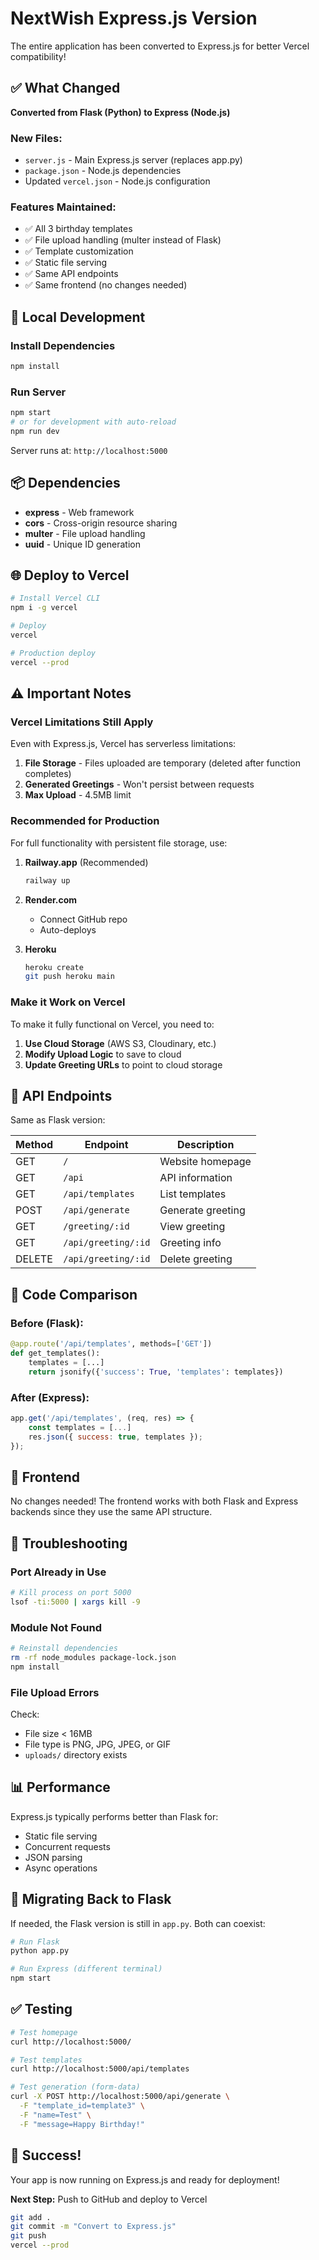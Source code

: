 # NextWish Express.js Version

The entire application has been converted to Express.js for better Vercel compatibility!

## ✅ What Changed

**Converted from Flask (Python) to Express (Node.js)**

### New Files:
- `server.js` - Main Express.js server (replaces app.py)
- `package.json` - Node.js dependencies
- Updated `vercel.json` - Node.js configuration

### Features Maintained:
- ✅ All 3 birthday templates
- ✅ File upload handling (multer instead of Flask)
- ✅ Template customization
- ✅ Static file serving
- ✅ Same API endpoints
- ✅ Same frontend (no changes needed)

## 🚀 Local Development

### Install Dependencies
```bash
npm install
```

### Run Server
```bash
npm start
# or for development with auto-reload
npm run dev
```

Server runs at: `http://localhost:5000`

## 📦 Dependencies

- **express** - Web framework
- **cors** - Cross-origin resource sharing
- **multer** - File upload handling
- **uuid** - Unique ID generation

## 🌐 Deploy to Vercel

```bash
# Install Vercel CLI
npm i -g vercel

# Deploy
vercel

# Production deploy
vercel --prod
```

## ⚠️ Important Notes

### Vercel Limitations Still Apply

Even with Express.js, Vercel has serverless limitations:

1. **File Storage** - Files uploaded are temporary (deleted after function completes)
2. **Generated Greetings** - Won't persist between requests
3. **Max Upload** - 4.5MB limit

### Recommended for Production

For full functionality with persistent file storage, use:

1. **Railway.app** (Recommended)
   ```bash
   railway up
   ```

2. **Render.com**
   - Connect GitHub repo
   - Auto-deploys

3. **Heroku**
   ```bash
   heroku create
   git push heroku main
   ```

### Make it Work on Vercel

To make it fully functional on Vercel, you need to:

1. **Use Cloud Storage** (AWS S3, Cloudinary, etc.)
2. **Modify Upload Logic** to save to cloud
3. **Update Greeting URLs** to point to cloud storage

## 🔧 API Endpoints

Same as Flask version:

| Method | Endpoint | Description |
|--------|----------|-------------|
| GET | `/` | Website homepage |
| GET | `/api` | API information |
| GET | `/api/templates` | List templates |
| POST | `/api/generate` | Generate greeting |
| GET | `/greeting/:id` | View greeting |
| GET | `/api/greeting/:id` | Greeting info |
| DELETE | `/api/greeting/:id` | Delete greeting |

## 📝 Code Comparison

### Before (Flask):
```python
@app.route('/api/templates', methods=['GET'])
def get_templates():
    templates = [...]
    return jsonify({'success': True, 'templates': templates})
```

### After (Express):
```javascript
app.get('/api/templates', (req, res) => {
    const templates = [...]
    res.json({ success: true, templates });
});
```

## 🎨 Frontend

No changes needed! The frontend works with both Flask and Express backends since they use the same API structure.

## 🐛 Troubleshooting

### Port Already in Use
```bash
# Kill process on port 5000
lsof -ti:5000 | xargs kill -9
```

### Module Not Found
```bash
# Reinstall dependencies
rm -rf node_modules package-lock.json
npm install
```

### File Upload Errors
Check:
- File size < 16MB
- File type is PNG, JPG, JPEG, or GIF
- `uploads/` directory exists

## 📊 Performance

Express.js typically performs better than Flask for:
- Static file serving
- Concurrent requests
- JSON parsing
- Async operations

## 🔄 Migrating Back to Flask

If needed, the Flask version is still in `app.py`. Both can coexist:

```bash
# Run Flask
python app.py

# Run Express (different terminal)
npm start
```

## ✅ Testing

```bash
# Test homepage
curl http://localhost:5000/

# Test templates
curl http://localhost:5000/api/templates

# Test generation (form-data)
curl -X POST http://localhost:5000/api/generate \
  -F "template_id=template3" \
  -F "name=Test" \
  -F "message=Happy Birthday!"
```

## 🎉 Success!

Your app is now running on Express.js and ready for deployment!

**Next Step:** Push to GitHub and deploy to Vercel
```bash
git add .
git commit -m "Convert to Express.js"
git push
vercel --prod
```
